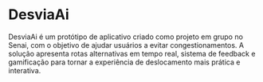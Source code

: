 # DesviaAi
DesviaAi é um protótipo de aplicativo criado como projeto em grupo no Senai, com o objetivo de ajudar usuários a evitar congestionamentos. A solução apresenta rotas alternativas em tempo real, sistema de feedback e gamificação para tornar a experiência de deslocamento mais prática e interativa.
